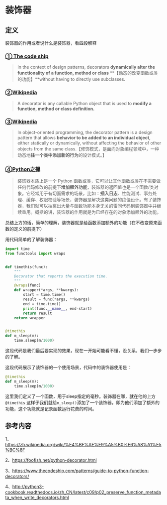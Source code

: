 # 装饰器

## 定义

装饰器的作用或者说什么是装饰器，看四段解释

### [① The code ship](https://www.thecodeship.com/patterns/guide-to-python-function-decorators/)

> In the context of design patterns, decorators **dynamically alter the functionality of a function, method or class** **【动态的改变函数或类的功能】**without having to directly use subclasses. 

###  [②Wikipedia](https://en.wikipedia.org/wiki/Python_syntax_and_semantics#Decorators)

> A decorator is any callable Python object that is used to **modify a function, method or class definition.**  

###  [③Wikipedia](https://en.wikipedia.org/wiki/Decorator_pattern)

>In object-oriented programming, the decorator pattern is a design pattern that allows **behavior to be added to an individual object,** either statically or dynamically, without affecting the behavior of other objects from the same class.【修饰模式，是面向对象编程领域中，一种动态地**往一个类中添加新的行为**的设计模式。】

###  [④Python之禅](https://foofish.net/python-decorator.html)

> 装饰器本质上是一个 Python 函数或类，它可以让其他函数或类在不需要做任何代码修改的前提下**增加额外功能**，装饰器的返回值也是一个函数/类对象。它经常用于有切面需求的场景，比如：**插入日志**、性能测试、事务处理、缓存、权限校验等场景，装饰器是解决这类问题的绝佳设计。有了装饰器，我们就可以抽离出大量与函数功能本身无关的雷同代码到装饰器中并继续重用。概括的讲，装饰器的作用就是为已经存在的对象添加额外的功能。

总结上方的话，简单的理解，装饰器就是给函数添加额外的功能（在不改变原来函数的定义的前提下）

用代码简单的了解装饰器：

```python
import time
from functools import wraps


def timethis(func):
    """
    Decorator that reports the execution time.
    """
    @wraps(func)
    def wrapper(*args, **kwargs):
        start = time.time()
        result = func(*args, **kwargs)
        end = time.time()
        print(func.__name__, end-start)
        return result
    return wrapper


@timethis
def m_sleep(m):
    time.sleep(m/1000)
```

这段代码是我们最后要实现的效果，现在一开始可能看不懂，没关系，我们一步步的了解。

这段代码展示了装饰器的一个使用场景，代码中的装饰器使用是：

```python
@timethis
def m_sleep(m):
    time.sleep(m/1000)
```

这里我们定义了一个函数，用于sleep指定的毫秒。装饰器在哪，就在他的上方`@timethis` 这样子我们就给`m_sleep()`添加了一个装饰器，即为他们添加了额外的功能，这个功能就是记录函数运行花费的时间。

## 参考内容

1、https://zh.wikipedia.org/wiki/%E4%BF%AE%E9%A5%B0%E6%A8%A1%E5%BC%8F

2、https://foofish.net/python-decorator.html

3、https://www.thecodeship.com/patterns/guide-to-python-function-decorators/

4、http://python3-cookbook.readthedocs.io/zh_CN/latest/c09/p02_preserve_function_metadata_when_write_decorators.html